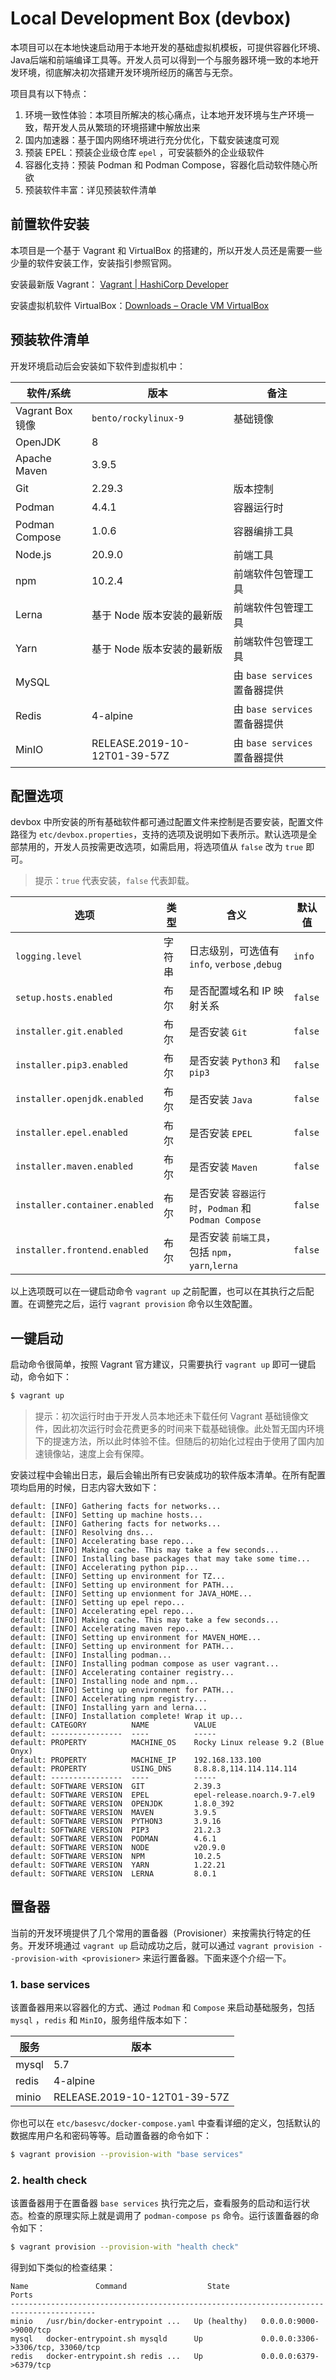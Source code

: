 # Local Development Box (devbox)

本项目可以在本地快速启动用于本地开发的基础虚拟机模板，可提供容器化环境、Java后端和前端编译工具等。开发人员可以得到一个与服务器环境一致的本地开发环境，彻底解决初次搭建开发环境所经历的痛苦与无奈。

项目具有以下特点：

1. 环境一致性体验：本项目所解决的核心痛点，让本地开发环境与生产环境一致，帮开发人员从繁琐的环境搭建中解放出来
2. 国内加速器：基于国内网络环境进行充分优化，下载安装速度可观
3. 预装 EPEL：预装企业级仓库 `epel` ，可安装额外的企业级软件
4. 容器化支持：预装 Podman 和 Podman Compose，容器化启动软件随心所欲
5. 预装软件丰富：详见预装软件清单

## 前置软件安装

本项目是一个基于 Vagrant 和 VirtualBox 的搭建的，所以开发人员还是需要一些少量的软件安装工作，安装指引参照官网。

安装最新版 Vagrant： [Vagrant | HashiCorp Developer](https://developer.hashicorp.com/vagrant)

安装虚拟机软件 VirtualBox：[Downloads – Oracle VM VirtualBox](https://www.virtualbox.org/wiki/Downloads)

## 预装软件清单

开发环境启动后会安装如下软件到虚拟机中：

| 软件/系统        | 版本                         | 备注                          |
| ---------------- | ---------------------------- | ----------------------------- |
| Vagrant Box 镜像 | `bento/rockylinux-9`         | 基础镜像                      |
| OpenJDK          | 8                            |                               |
| Apache Maven     | 3.9.5                        |                               |
| Git              | 2.29.3                       | 版本控制                      |
| Podman           | 4.4.1                        | 容器运行时                    |
| Podman Compose   | 1.0.6                        | 容器编排工具                  |
| Node.js          | 20.9.0                       | 前端工具                      |
| npm              | 10.2.4                       | 前端软件包管理工具            |
| Lerna            | 基于 Node 版本安装的最新版   | 前端软件包管理工具            |
| Yarn             | 基于 Node 版本安装的最新版   | 前端软件包管理工具            |
| MySQL            |                              | 由 `base services` 置备器提供 |
| Redis            | 4-alpine                     | 由 `base services` 置备器提供 |
| MinIO            | RELEASE.2019-10-12T01-39-57Z | 由 `base services` 置备器提供 |

## 配置选项

devbox 中所安装的所有基础软件都可通过配置文件来控制是否要安装，配置文件路径为 `etc/devbox.properties`，支持的选项及说明如下表所示。默认选项是全部禁用的，开发人员按需更改选项，如需启用，将选项值从 `false` 改为 `true` 即可。

> 提示：`true` 代表安装，`false` 代表卸载。

| 选项                          | 类型   | 含义                                                | 默认值  |
| ----------------------------- | ------ | --------------------------------------------------- | ------- |
| `logging.level`               | 字符串 | 日志级别，可选值有`info`, `verbose` ,`debug`        | `info`  |
| `setup.hosts.enabled`         | 布尔   | 是否配置域名和 IP 映射关系                          | `false` |
| `installer.git.enabled`       | 布尔   | 是否安装 `Git`                                      | `false` |
| `installer.pip3.enabled`      | 布尔   | 是否安装 `Python3` 和 `pip3`                        | `false` |
| `installer.openjdk.enabled`   | 布尔   | 是否安装 `Java`                                     | `false` |
| `installer.epel.enabled`      | 布尔   | 是否安装 `EPEL`                                     | `false` |
| `installer.maven.enabled`     | 布尔   | 是否安装 `Maven`                                    | `false` |
| `installer.container.enabled` | 布尔   | 是否安装 `容器运行时`，`Podman` 和 `Podman Compose` | `false` |
| `installer.frontend.enabled`  | 布尔   | 是否安装 `前端工具`，包括 `npm`，`yarn`,`lerna`     | `false` |

以上选项既可以在一键启动命令 `vagrant up` 之前配置，也可以在其执行之后配置。在调整完之后，运行 `vagrant provision` 命令以生效配置。

## 一键启动

启动命令很简单，按照 Vagrant 官方建议，只需要执行 `vagrant up` 即可一键启动，命令如下：

```bash
$ vagrant up
```

> 提示：初次运行时由于开发人员本地还未下载任何 Vagrant 基础镜像文件，因此初次运行时会花费更多的时间来下载基础镜像。此处暂无国内环境下的提速方法，所以此时体验不佳。但随后的初始化过程由于使用了国内加速镜像站，速度上会有保障。

安装过程中会输出日志，最后会输出所有已安装成功的软件版本清单。在所有配置项均启用的时候，日志内容大致如下：

```shell
default: [INFO] Gathering facts for networks...
default: [INFO] Setting up machine hosts...
default: [INFO] Gathering facts for networks...
default: [INFO] Resolving dns...
default: [INFO] Accelerating base repo...
default: [INFO] Making cache. This may take a few seconds...
default: [INFO] Installing base packages that may take some time...
default: [INFO] Accelerating python pip...
default: [INFO] Setting up environment for TZ...
default: [INFO] Setting up environment for PATH...
default: [INFO] Setting up envionment for JAVA_HOME...
default: [INFO] Setting up epel repo...
default: [INFO] Accelerating epel repo...
default: [INFO] Making cache. This may take a few seconds...
default: [INFO] Accelerating maven repo...
default: [INFO] Setting up environment for MAVEN_HOME...
default: [INFO] Setting up environment for PATH...
default: [INFO] Installing podman...
default: [INFO] Installing podman compose as user vagrant...
default: [INFO] Accelerating container registry...
default: [INFO] Installing node and npm...
default: [INFO] Setting up environment for PATH...
default: [INFO] Accelerating npm registry...
default: [INFO] Installing yarn and lerna...
default: [INFO] Installation complete! Wrap it up...
default: CATEGORY          NAME          VALUE
default: ----------------  ----          -----
default: PROPERTY          MACHINE_OS    Rocky Linux release 9.2 (Blue Onyx)
default: PROPERTY          MACHINE_IP    192.168.133.100
default: PROPERTY          USING_DNS     8.8.8.8,114.114.114.114
default: ----------------  ----          -----
default: SOFTWARE VERSION  GIT           2.39.3
default: SOFTWARE VERSION  EPEL          epel-release.noarch.9-7.el9
default: SOFTWARE VERSION  OPENJDK       1.8.0_392
default: SOFTWARE VERSION  MAVEN         3.9.5
default: SOFTWARE VERSION  PYTHON3       3.9.16
default: SOFTWARE VERSION  PIP3          21.2.3
default: SOFTWARE VERSION  PODMAN        4.6.1
default: SOFTWARE VERSION  NODE          v20.9.0
default: SOFTWARE VERSION  NPM           10.2.5
default: SOFTWARE VERSION  YARN          1.22.21
default: SOFTWARE VERSION  LERNA         8.0.1
```

## 置备器

当前的开发环境提供了几个常用的置备器（Provisioner）来按需执行特定的任务。开发环境通过 `vagrant up` 启动成功之后，就可以通过 `vagrant provision --provision-with <provisioner>` 来运行置备器。下面来逐个介绍一下。

### 1. base services

该置备器用来以容器化的方式、通过 `Podman` 和 `Compose` 来启动基础服务，包括 `mysql` ，`redis` 和 `MinIO`，服务组件版本如下：

| 服务  | 版本                         |
| ----- | ---------------------------- |
| mysql | 5.7                          |
| redis | 4-alpine                     |
| minio | RELEASE.2019-10-12T01-39-57Z |

你也可以在 `etc/basesvc/docker-compose.yaml` 中查看详细的定义，包括默认的数据库用户名和密码等等。启动置备器的命令如下：

```bash
$ vagrant provision --provision-with "base services"
```

### 2. health check

该置备器用于在置备器 `base services` 执行完之后，查看服务的启动和运行状态。检查的原理实际上就是调用了 `podman-compose ps` 命令。运行该置备器的命令如下：

```bash
$ vagrant provision --provision-with "health check"
```

得到如下类似的检查结果：

```
Name               Command                  State                     Ports
-----------------------------------------------------------------------------------------
minio   /usr/bin/docker-entrypoint ...   Up (healthy)   0.0.0.0:9000->9000/tcp
mysql   docker-entrypoint.sh mysqld      Up             0.0.0.0:3306->3306/tcp, 33060/tcp
redis   docker-entrypoint.sh redis ...   Up             0.0.0.0:6379->6379/tcp
```

